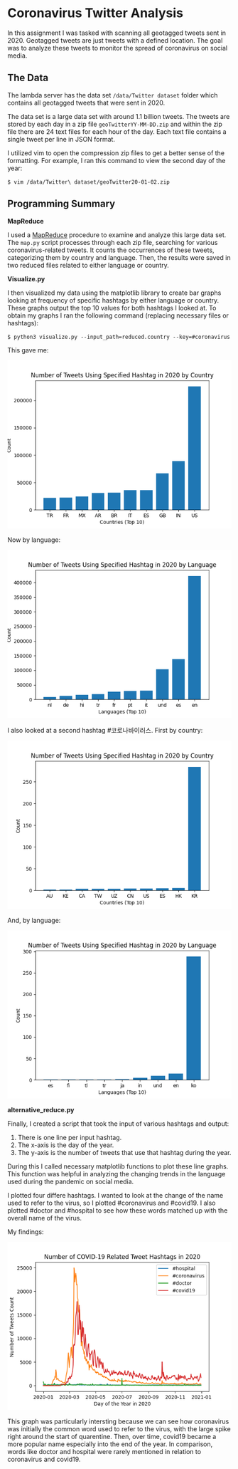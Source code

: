 # Coronavirus Twitter Analysis

In this assignment I was tasked with scanning all geotagged tweets sent in 2020. Geotagged tweets are just tweets with a defined location. The goal was to analyze these tweets to monitor the spread of coronavirus on social media.

## The Data
The lambda server has the data set `/data/Twitter dataset` folder which contains all geotagged tweets that were sent in 2020.

The data set is a large data set with around 1.1 billion tweets. The tweets are stored by each day in a zip file `geoTwitterYY-MM-DD.zip` and within the zip file there are 24 text files for each hour of the day. Each text file contains a single tweet per line in JSON format.

I utilized vim to open the compression zip files to get a better sense of the formatting. For example, I ran this command to view the second day of the year:
```
$ vim /data/Twitter\ dataset/geoTwitter20-01-02.zip
```

## Programming Summary

**MapReduce**

I used a [MapReduce](https://en.wikipedia.org/wiki/MapReduce) procedure to examine and analyze this large data set. The `map.py` script processes through each zip file, searching for various coronavirus-related tweets. It counts the occurrences of these tweets, categorizing them by country and language. Then, the results were saved in two reduced files related to either language or country.

**Visualize.py**

I then visualized my data using the matplotlib library to create bar graphs looking at frequency of specific hashtags by either language or country. These graphs output the top 10 values for both hashtags I looked at. To obtain my graphs I ran the following command (replacing necessary files or hashtags):

```
$ python3 visualize.py --input_path=reduced.country --key=#coronavirus
```
This gave me:

<img src=country%5F%23coronavirus.png />

Now by language:

<img src=lang%5F%23coronavirus.png />

I also looked at a second hashtag #코로나바이러스. First by country:

<img src=country%5F%23코로나바이러스.png />

And, by language:

<img src=lang%5F%23코로나바이러스.png />


**alternative_reduce.py**

Finally, I created a script that took the input of various hashtags and output:

1) There is one line per input hashtag.
2) The x-axis is the day of the year.
3) The y-axis is the number of tweets that use that hashtag during the year.

During this I called necessary matplotlib functions to plot these line graphs. This function was helpful in analyzing the changing trends in the language used during the pandemic on social media.

I plotted four differe hashtags. I wanted to look at the change of the name used to refer to the virus, so I plotted #coronavirus and #covid19. I also plotted #doctor and #hospital to see how these words matched up with the overall name of the virus.

My findings: 

<img src=2020%5Fhashtag%5Fgraph.png />

This graph was particularly intersting because we can see how coronavirus was initially the common word used to refer to the virus, with the large spike right around the start of quarentine. Then, over time, covid19 became a more popular name especially into the end of the year. In comparison, words like doctor and hospital were rarely mentioned in relation to coronavirus and covid19.
